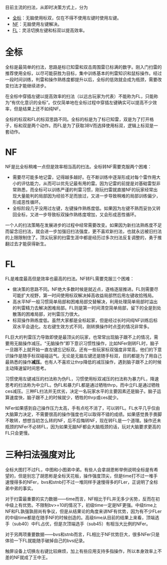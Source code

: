 目前主流的扫法，从即时决策方式上，分为
- [全标](#全标)：无脑使用标双，仅在不得不使用左键时使用左键。
- [NF](#NF)：无脑使用左键解决。
- [FL](#FL)：灵活切换左键和标双以提高效率。

# 全标
全标是最简单的扫法，思路是标已知雷和双击周围雷已标满的数字。刚入门扫雷的推荐使用全标，以尽可能获胜为目标，集中训练基本的判雷知识和鼠标操作。经过一段时间训练，判雷和操作熟练度都提升以后，全标的低效就会成为瓶颈，需要改变扫法才能继续进步。

在全标中穿插左键以提高效率的扫法（以远古玩家为代表）不能称为FL，只能称为“有优化意识的全标”。仅仅简单地在全标过程中穿插左键确实可以提高不少效率，但是结果上还不如纯NF。

全标的标双和FL的标双思路不同。全标的标是为了标已知雷，双是为了打开格子，标和双是两个动作。而FL是为了获取3BV而选择使用标双，逻辑上标双是一套动作。

# NF
NF是比全标稍难一点但是效率相当高的扫法。全标转NF需要克服两个困难：
- 需要尽可能多地记雷，记得越多越好。在不断训练中逐渐形成对每个雷作用大小的评估能力，从而可以优先记最有用的雷。因为记雷的前提是对基础雷型非常熟悉，而全标可以训练严谨的判雷习惯，刚玩扫雷就直接NF的玩家经常出现大量能判的局部因为经验不足而放过，又进一步导致稍难的局部训练偏少，形成恶性循环。
- 全标阶段几乎没用过左键，左键操作熟练度低。如果因为左键不熟而妥协又转回全标，又进一步导致标双操作熟练度增加，又会形成恶性循环。

一个人的扫法策略在发展进步的过程中经常需要改变。如果因为新扫法熟练度不足而留念旧扫法，就会进一步加强旧扫法强度，更不喜欢新扫法，也就永远被旧扫法的上限限制住了。顶尖玩家的扫雷生涯中都是经历过多次扫法反复调整的，勇于推翻过去才能获得新生。

# FL
FL是难度最高但是效率也最高的扫法。NF转FL需要克服三个困难：
- 做决策的思路不同。NF绝大多数时候是就近点，逐格逐层推进。FL则需要尽可能扩大视野，第一时间使用标双解决掉高收益局部然后用左键收拾残局。
- 高水平NF一般习惯简单局部和困难局部交替解决，利用处理简单局部时溢出的判雷精力去解决困难局部。FL则是第一时间清空简单局部，留下的全是到处散落的困难局部，对判雷压力很大。
- 标双操作熟练度低。虽然大家都是全标起家，但是经过长时间纯NF训练后标双水平会退化。左右键生效方式不同，刚转换操作时点歪的情况非常多。

FL巨大的判雷压力导致即使是最顶尖的玩家，也常常出现脑子跟不上的情况，需要用无脑操作减压。“无脑操作”即下意识习惯性操作，比如NFer刚转FL时，脑子一旦跟不上就开始一直左键忘记标双。还有一些玩家标双强度非常高，他们的下意识操作是随手标双碰碰运气。无论是无脑左键还是随手标双，目的都是为了用自己最熟悉的操作**减压**。也有人不喜欢让thrp降低的减压操作，遇到脑子跟不上的时候主动降速留时间思考。

习惯使用左键减压的扫法称为伪FL，习惯使用标双减压的扫法称为暴力FL，降速思考的扫法称为中立FL。伪FL和暴力FL都是通过牺牲thrp，而中立FL是通过牺牲ces减压。三种FL扫法并无优劣，决定一名玩家水平的主要因素还是脑子。脑子运算速度快，脑子跟不上的时候就少，牺牲的thrp或ces就少。

NFer如果感到自己操作压力太高，手有点吃不消了，可以转FL。FL水平几乎仅由大脑算力决定，不需要很高的操作强度也可以取得不错的成绩。如果感觉畏手畏脚不敢转，想想当初怎么转的NF，后不后悔转NF，现在转FL是一个道理。操作还未瓶颈的NFer不必转FL，因为如果无脑NF都会大脑瓶颈的话，玩对大脑要求更高的FL只会更慢。

# 三种扫法强度对比
全标大图打不过FL，中图和小图弟中弟。有些人会拿胡恩彬举例说明全标是有希望的，但是别忘了胡恩彬是全标天花板，操作强度顶尖，但是time打不过一堆手速慢得多的NFer，bvs和stnb打不过一堆同样手速慢得多的FLer，正说明了全标弟中弟的事实。

对于扫雷最重要的实力数据——time而言，NF相比于FL并无多少劣势，反而在初中级上有优势。不限制bv>=10的情况下，初级time一定是NF更强。中级time上NF和FL孰强孰弱尚有争议，但是从结果论的角度来讲NF有优势，因为有不少FLer的中级time都是在随手NF的时候创造的。高级time从目前的结果上来看，顶端选手（sub40）中FL占优，但是次顶端选手（sub45）有相当大比例的NFer。

对于另两项重要数据——bvs和stnb而言，FL相比于NF优势巨大，很多NFer只是体验一下FL就能随手破掉自己的bvs纪录。

触屏设备上切换左右键比较麻烦，加上有些应用支持多指操作，所以本身效率上不差的NF就成了王中王。